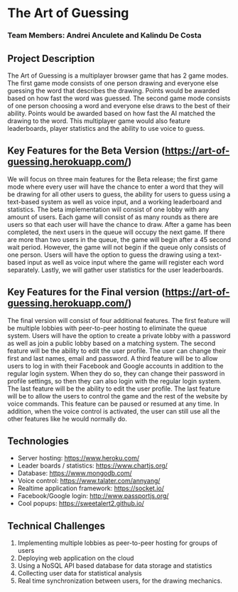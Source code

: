 # The Art of Guessing
###  Team Members: Andrei Anculete and Kalindu De Costa


## Project Description

The Art of Guessing is a multiplayer browser game that has 2 game modes. The first game mode consists of one person drawing and everyone else guessing the word that describes the drawing. Points would be awarded based on how fast the word was guessed. The second game mode consists of one person choosing a word and everyone else draws to the best of their ability. Points would be awarded based on how fast the AI matched the drawing to the word. This multiplayer game would also feature leaderboards, player statistics and the ability to use voice to guess.

## Key Features for the Beta Version (https://art-of-guessing.herokuapp.com/)

We will focus on three main features for the Beta release; the first game mode where every user will have the chance to enter a word that they will be drawing for all other users to guess, the ability for users to guess using a text-based system as well as voice input, and a working leaderboard and statistics. The beta implementation will consist of one lobby with any amount of users. Each game will consist of as many rounds as there are users so that each user will have the chance to draw. After a game has been completed, the next users in the queue will occupy the next game. If there are more than two users in the queue, the game will begin after a 45 second wait period. However, the game will not begin if the queue only consists of one person. Users will have the option to guess the drawing using a text-based input as well as voice input where the game will register each word separately. Lastly, we will gather user statistics for the user leaderboards. 

## Key Features for the Final version (https://art-of-guessing.herokuapp.com/)

The final version will consist of four additional features. The first feature will be multiple lobbies with peer-to-peer hosting to eliminate the queue system. Users will have the option to create a private lobby with a password as well as join a public lobby based on a matching system. The second feature will be the ability to edit the user profile. The user can change their first and last names, email and password. A third feature will be to allow users to log in with their Facebook and Google accounts in addition to the regular login system. When they do so, they can change their password in profile settings, so then they can also login with the regular login system. The last feature will be the ability to edit the user profile. The last feature will be to allow the users to control the game and the rest of the website by voice commands. This feature can be paused or resumed at any time. In addition, when the voice control is activated, the user can still use all the other features like he would normally do.

## Technologies
- Server hosting: https://www.heroku.com/
- Leader boards / statistics: https://www.chartjs.org/
- Database: https://www.mongodb.com/
- Voice control: https://www.talater.com/annyang/
- Realtime application framework: https://socket.io/
- Facebook/Google login: http://www.passportjs.org/
- Cool popups: https://sweetalert2.github.io/

## Technical Challenges
1. Implementing multiple lobbies as peer-to-peer hosting for groups of users
2. Deploying web application on the cloud
3. Using a NoSQL API based database for data storage and statistics
4. Collecting user data for statistical analysis
5. Real time synchronization between users, for the drawing mechanics.
